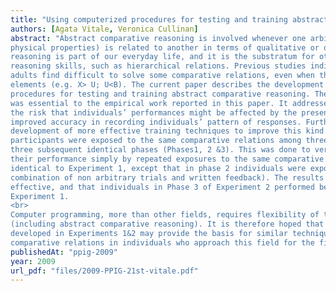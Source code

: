 ```yaml
---
title: "Using computerized procedures for testing and training abstract comparative relations"
authors: [Agata Vitale, Veronica Cullinan]
abstract: "Abstract comparative reasoning is involved whenever one arbitrary stimulus (i.e. not defined by its
physical properties) is related to another in terms of qualitative or quantitative relations. This kind of
reasoning is part of our everyday life, and it is the substratum for other kinds of more complex related
reasoning skills, such as hierarchical relations. Previous studies indicated that normally developed
adults find difficult to solve some comparative relations, even when these simply involve three
elements (e.g. X> U; U<B). The current paper describes the development of automated training
procedures for testing and training abstract comparative reasoning. The use of automated procedures
was essential to the empirical work reported in this paper. It addressed problems of validity such as
the risk that individuals’ performances might be affected by the presence of the experimenter. It also
improved accuracy in recording individuals’ pattern of responses. Furthermore it facilitated the
development of more effective training techniques to improve this kind of reasoning. In Experiment 1
participants were exposed to the same comparative relations among three stimuli (e.g. A, B & C) in
three subsequent identical phases (Phases1, 2 &3). This was done to verify if they could improve
their performance simply by repeated exposures to the same comparative relations. Experiment 2 was
identical to Experiment 1, except that in phase 2 individuals were exposed to training (this involved a
combination of non arbitrary trials and written feedback). The results indicated that the training was
effective, and that individuals in Phase 3 of Experiment 2 performed better than those in Phase 3 of
Experiment 1.
<br>
Computer programming, more than other fields, requires flexibility of thinking in abstract terms
(including abstract comparative reasoning). It is therefore hoped that the automated procedures
developed in Experiments 1&2 may provide the basis for similar techniques to test and train
comparative relations in individuals who approach this field for the first time (e.g. students)."
publishedAt: "ppig-2009"
year: 2009
url_pdf: "files/2009-PPIG-21st-vitale.pdf"
---
```

